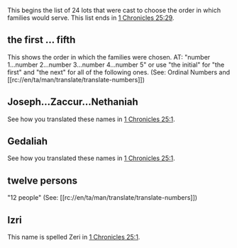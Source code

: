 This begins the list of 24 lots that were cast to choose the order in which families would serve.  This list ends in [1 Chronicles 25:29](./29.md).

## the first ... fifth  ##

This shows the order in which the families were chosen.  AT: "number 1...number 2...number 3...number 4...number 5" or use "the initial" for "the first" and "the next" for all of the following ones. (See: Ordinal Numbers and [[rc://en/ta/man/translate/translate-numbers]])

## Joseph...Zaccur...Nethaniah ##

See how you translated these names in [1 Chronicles 25:1](./01.md).

## Gedaliah ##

See how you translated these names in [1 Chronicles 25:1](./01.md).

## twelve persons ##

"12 people" (See: [[rc://en/ta/man/translate/translate-numbers]])

## Izri ##

This name is spelled Zeri in [1 Chronicles 25:1](./01.md).